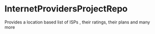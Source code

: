 # InternetProvidersProjectRepo
Provides a location based list of ISPs , their ratings, their plans and many more
